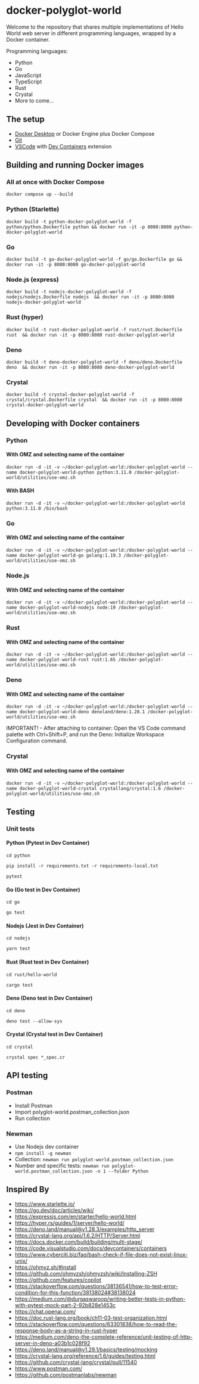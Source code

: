 # docker-polyglot-world

Welcome to the repository that shares multiple implementations of Hello World web server in different programming languages, wrapped by a Docker container.

Programming languages:

- Python
- Go
- JavaScript
- TypeScript
- Rust
- Crystal
- More to come...

## The setup

- [Docker Desktop](https://www.docker.com/products/docker-desktop/) or Docker Engine plus Docker Compose
- [Git](https://git-scm.com/book/en/v2/Getting-Started-Installing-Git)
- [VSCode](https://code.visualstudio.com/download) with [Dev Containers](https://code.visualstudio.com/docs/remote/containers) extension

## Building and running Docker images

### All at once with Docker Compose

```text
docker compose up --build
```

### Python (Starlette)

```text
docker build -t python-docker-polyglot-world -f python/python.Dockerfile python && docker run -it -p 8080:8080 python-docker-polyglot-world
```

### Go

```text
docker build -t go-docker-polyglot-world -f go/go.Dockerfile go && docker run -it -p 8080:8080 go-docker-polyglot-world
```

### Node.js (express)

```text
docker build -t nodejs-docker-polyglot-world -f nodejs/nodejs.Dockerfile nodejs  && docker run -it -p 8080:8080 nodejs-docker-polyglot-world
```

### Rust (hyper)

```text
docker build -t rust-docker-polyglot-world -f rust/rust.Dockerfile rust  && docker run -it -p 8080:8080 rust-docker-polyglot-world
```

### Deno

```text
docker build -t deno-docker-polyglot-world -f deno/deno.Dockerfile deno  && docker run -it -p 8080:8080 deno-docker-polyglot-world
```

### Crystal

```text
docker build -t crystal-docker-polyglot-world -f crystal/crystal.Dockerfile crystal  && docker run -it -p 8080:8080 crystal-docker-polyglot-world
```

## Developing with Docker containers

### Python

#### With OMZ and selecting name of the container

```text
docker run -d -it -v ~/docker-polyglot-world:/docker-polyglot-world --name docker-polyglot-world-python python:3.11.0 /docker-polyglot-world/utilities/use-omz.sh
```

#### With BASH

```text
docker run -d -it -v ~/docker-polyglot-world:/docker-polyglot-world python:3.11.0 /bin/bash
```

### Go

#### With OMZ and selecting name of the container

```text
docker run -d -it -v ~/docker-polyglot-world:/docker-polyglot-world --name docker-polyglot-world-go golang:1.19.3 /docker-polyglot-world/utilities/use-omz.sh
```

### Node.js

#### With OMZ and selecting name of the container

```text
docker run -d -it -v ~/docker-polyglot-world:/docker-polyglot-world --name docker-polyglot-world-nodejs node:19 /docker-polyglot-world/utilities/use-omz.sh
```

### Rust

#### With OMZ and selecting name of the container

```text
docker run -d -it -v ~/docker-polyglot-world:/docker-polyglot-world --name docker-polyglot-world-rust rust:1.65 /docker-polyglot-world/utilities/use-omz.sh
```

### Deno

#### With OMZ and selecting name of the container

```text
docker run -d -it -v ~/docker-polyglot-world:/docker-polyglot-world --name docker-polyglot-world-deno denoland/deno:1.28.1 /docker-polyglot-world/utilities/use-omz.sh
```

IMPORTANT! - After attaching to container:  Open the VS Code command palette with Ctrl+Shift+P, and run the Deno: Initialize Workspace Configuration command.


### Crystal

#### With OMZ and selecting name of the container

```text
docker run -d -it -v ~/docker-polyglot-world:/docker-polyglot-world --name docker-polyglot-world-crystal crystallang/crystal:1.6 /docker-polyglot-world/utilities/use-omz.sh
```

## Testing

### Unit tests

#### Python (Pytest in Dev Container)

```text
cd python
```

```text
pip install -r requirements.txt -r requirements-local.txt
```

```text
pytest
```

#### Go (Go test in Dev Container)

```text
cd go
```

```text
go test
```

#### Nodejs (Jest in Dev Container)

```text
cd nodejs
```

```text
yarn test
```

#### Rust (Rust test in Dev Container)

```text
cd rust/hello-world
```

```text
cargo test
```

#### Deno (Deno test in Dev Container)

```text
cd deno
```

```text
deno test --allow-sys
```

#### Crystal (Crystal test in Dev Container)

```text
cd crystal
```

```text
crystal spec *_spec.cr
```

## API testing

### Postman
* Install Postman
* Import polyglot-world.postman_collection.json
* Run collection

### Newman
* Use Nodejs dev container
* `npm install -g newman`
* Collection: `newman run polyglot-world.postman_collection.json`
* Number and specific tests: `newman run polyglot-world.postman_collection.json -n 1 --folder Python`

## Inspired By

- https://www.starlette.io/
- https://go.dev/doc/articles/wiki/
- https://expressjs.com/en/starter/hello-world.html
- https://hyper.rs/guides/1/server/hello-world/
- https://deno.land/manual@v1.28.3/examples/http_server
- https://crystal-lang.org/api/1.6.2/HTTP/Server.html
- https://docs.docker.com/build/building/multi-stage/
- https://code.visualstudio.com/docs/devcontainers/containers
- https://www.cyberciti.biz/faq/bash-check-if-file-does-not-exist-linux-unix/
- https://ohmyz.sh/#install
- https://github.com/ohmyzsh/ohmyzsh/wiki/Installing-ZSH
- https://github.com/features/copilot
- https://stackoverflow.com/questions/38136541/how-to-test-error-condition-for-this-function/38138024#38138024
- https://medium.com/@durgaswaroop/writing-better-tests-in-python-with-pytest-mock-part-2-92b828e1453c
- https://chat.openai.com/
- https://doc.rust-lang.org/book/ch11-03-test-organization.html
- https://stackoverflow.com/questions/63301838/how-to-read-the-response-body-as-a-string-in-rust-hyper
- https://medium.com/deno-the-complete-reference/unit-testing-of-http-server-in-deno-a03b1c028f92
- https://deno.land/manual@v1.29.1/basics/testing/mocking
- https://crystal-lang.org/reference/1.6/guides/testing.html
- https://github.com/crystal-lang/crystal/pull/11540
- https://www.postman.com/
- https://github.com/postmanlabs/newman
